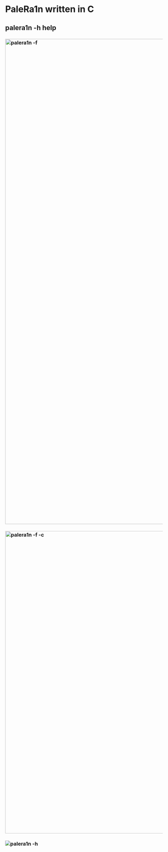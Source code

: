 # PaleRa1n written in C
## palera1n -h help
### <img width="1550" alt="palera1n -f" src="https://user-images.githubusercontent.com/119916323/236592879-768e37d0-ba85-4fec-8680-c4c3925df1f2.png">
### <img width="966" alt="palera1n -f -c" src="https://user-images.githubusercontent.com/119916323/236592911-dc6e17e5-653c-4360-a84e-78f3c50929a4.png">
### ![palera1n -h](https://user-images.githubusercontent.com/119916323/236592919-89d027a2-0a8a-41f2-ba82-dceac68a1c33.png)

### 
